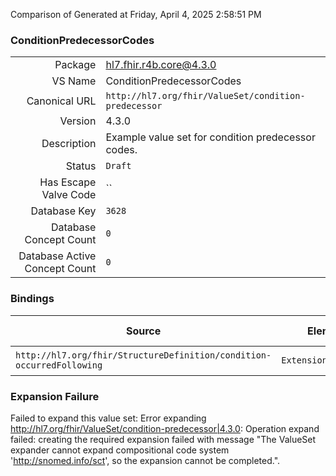 Comparison of 
Generated at Friday, April 4, 2025 2:58:51 PM

### ConditionPredecessorCodes

|      |     |
| ---: | --- |
| Package | hl7.fhir.r4b.core@4.3.0 |
| VS Name | ConditionPredecessorCodes |
| Canonical URL | `http://hl7.org/fhir/ValueSet/condition-predecessor` |
| Version | 4.3.0 |
| Description | Example value set for condition predecessor codes. |
| Status | `Draft` |
| Has Escape Valve Code | `` |
| Database Key | `3628` |
| Database Concept Count | `0` |
| Database Active Concept Count | `0` |
### Bindings

| Source | Element | Binding | Strength | Element Short |
| ------ | ------- | ------- | -------- | ------------- |
| `http://hl7.org/fhir/StructureDefinition/condition-occurredFollowing` | `Extension.value[x]` | `http://hl7.org/fhir/ValueSet/condition-predecessor` | `Example` | Value of extension |

### Expansion Failure

Failed to expand this value set: Error expanding http://hl7.org/fhir/ValueSet/condition-predecessor|4.3.0: Operation expand failed: creating the required expansion failed with message "The ValueSet expander cannot expand compositional code system 'http://snomed.info/sct', so the expansion cannot be completed.".
